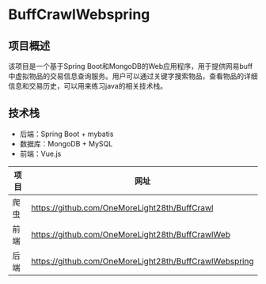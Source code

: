 # BuffCrawlWebspring

## 项目概述

该项目是一个基于Spring Boot和MongoDB的Web应用程序，用于提供网易buff中虚拟物品的交易信息查询服务。用户可以通过关键字搜索物品，查看物品的详细信息和交易历史，可以用来练习java的相关技术栈。

## 技术栈

- 后端：Spring Boot + mybatis
- 数据库：MongoDB + MySQL
- 前端：Vue.js

| 项目  |       网址                       |
|---|------------------------------|
| 爬虫 | https://github.com/OneMoreLight28th/BuffCrawl |
| 前端 | https://github.com/OneMoreLight28th/BuffCrawlWeb |
| 后端 | https://github.com/OneMoreLight28th/BuffCrawlWebspring |
